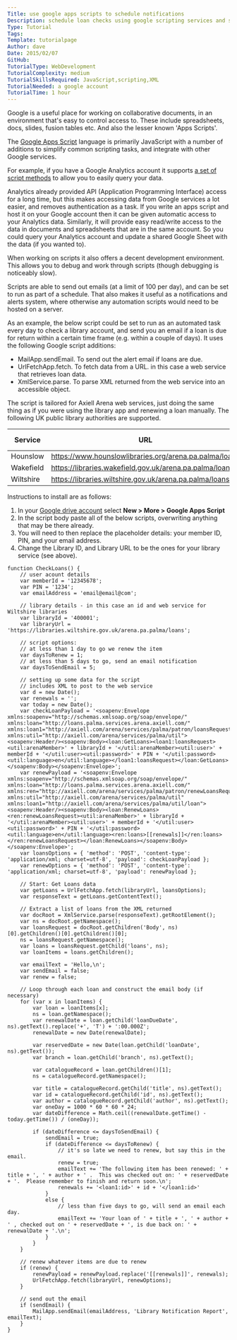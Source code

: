 ```yaml
---
Title: use google apps scripts to schedule notifications
Description: schedule loan checks using google scripting services and schedules
Type: Tutorial
Tags:
Template: tutorialpage
Author: dave
Date: 2015/02/07
GitHub:
TutorialType: WebDevelopment
TutorialComplexity: medium
TutorialSkillsRequired: JavaScript,scripting,XML
TutorialNeeded: a google account
TutorialTime: 1 hour
---
```


Google is a useful place for working on collaborative documents, in an environment that's easy to control access to.  These include spreadsheets, docs, slides, fusion tables etc.  And also the lesser known 'Apps Scripts'.

The [Google Apps Script](https://developers.google.com/apps-script/) language is primarily JavaScript with a number of additions to simplify common scripting tasks, and integrate with other Google services.

For example, if you have a Google Analytics account it supports [a set of script methods](https://developers.google.com/apps-script/advanced/analytics) to allow you to easily query your data.

Analytics already provided API (Application Programming Interface) access for a long time, but this makes accessing data from Google services a lot easier, and removes authentication as a task.  If you write an apps script and host it on your Google account then it can be given automatic access to your Analytics data.  Similarly, it will provide easy read/write access to the data in documents and spreadsheets that are in the same account.  So you could query your Analytics account and update a shared Google Sheet with the data (if you wanted to).

When working on scripts it also offers a decent development environment. This allows you to debug and work through scripts (though debugging is noticeably slow).

Scripts are able to send out emails (at a limit of 100 per day), and can be set to run as part of a schedule.  That also makes it useful as a notifications and alerts system, where otherwise any automation scripts would need to be hosted on a server.

As an example, the below script could be set to run as an automated task every day to check a library account, and send you an email if a loan is due for return within a certain time frame (e.g. within a couple of days).  It uses the following Google script additions:

- MailApp.sendEmail.  To send out the alert email if loans are due.
- UrlFetchApp.fetch.  To fetch data from a URL.  in this case a web service that retrieves loan data.
- XmlService.parse.  To parse XML returned from the web service into an accessible object.

The script is tailored for Axiell Arena web services, just doing the same thing as if you were using the library app and renewing a loan manually.  The following UK public library authorities are supported.

| Service | URL | Library ID |
| ------- | --- | ---------- |
| Hounslow | https://www.hounslowlibraries.org/arena.pa.palma/loans | 219001 |
| Wakefield | https://libraries.wakefield.gov.uk/arena.pa.palma/loans |  |
| Wiltshire | https://libraries.wiltshire.gov.uk/arena.pa.palma/loans | 400001 |

Instructions to install are as follows:

1. In your [Google drive account](https://drive.google.com/drive/my-drive) select **New > More > Google Apps Script**
2. In the script body paste all of the below scripts, overwriting anything that may be there already.
3. You will need to then replace the placeholder details: your member ID, PIN, and your email address.
4. Change the Library ID, and Library URL to be the ones for your library service (see above).

<pre class="prettyprint linenums"><code>function CheckLoans() {
    // user acount details
    var memberId = '12345678';
    var PIN = '1234';
    var emailAddress = 'email@email@com';

    // library details - in this case an id and web service for Wiltshire libraries
    var libraryId = '400001';
    var libraryUrl = 'https://libraries.wiltshire.gov.uk/arena.pa.palma/loans';

    // script options:
    // at less than 1 day to go we renew the item
    var daysToRenew = 1;
    // at less than 5 days to go, send an email notification
    var daysToSendEmail = 5;

    // setting up some data for the script
    // includes XML to post to the web service
    var d = new Date();
    var renewals = '';
    var today = new Date();
    var checkLoanPayload = '&lt;soapenv:Envelope xmlns:soapenv="http://schemas.xmlsoap.org/soap/envelope/" xmlns:loan="http://loans.palma.services.arena.axiell.com/" xmlns:loan1="http://axiell.com/arena/services/palma/patron/loansRequest" xmlns:util="http://axiell.com/arena/services/palma/util"&gt;&lt;soapenv:Header/&gt;&lt;soapenv:Body&gt;&lt;loan:GetLoans&gt;&lt;loan1:loansRequest&gt;&lt;util:arenaMember&gt;' + libraryId + '&lt;/util:arenaMember&gt;&lt;util:user&gt;' + memberId + '&lt;/util:user&gt;&lt;util:password&gt;' + PIN + '&lt;/util:password&gt;&lt;util:language&gt;en&lt;/util:language&gt;&lt;/loan1:loansRequest&gt;&lt;/loan:GetLoans&gt;&lt;/soapenv:Body&gt;&lt;/soapenv:Envelope&gt;';
    var renewPayload = '&lt;soapenv:Envelope xmlns:soapenv="http://schemas.xmlsoap.org/soap/envelope/" xmlns:loan="http://loans.palma.services.arena.axiell.com/" xmlns:ren="http://axiell.com/arena/services/palma/patron/renewLoansRequest" xmlns:util="http://axiell.com/arena/services/palma/util" xmlns:loan1="http://axiell.com/arena/services/palma/util/loan"&gt;&lt;soapenv:Header/&gt;&lt;soapenv:Body&gt;&lt;loan:RenewLoans&gt;&lt;ren:renewLoansRequest&gt;&lt;util:arenaMember&gt;' + libraryId + '&lt;/util:arenaMember&gt;&lt;util:user&gt;' + memberId + '&lt;/util:user&gt;&lt;util:password&gt;' + PIN + '&lt;/util:password&gt;&lt;util:language&gt;en&lt;/util:language&gt;&lt;ren:loans&gt;[[renewals]]&lt;/ren:loans&gt;&lt;/ren:renewLoansRequest&gt;&lt;/loan:RenewLoans&gt;&lt;/soapenv:Body&gt;&lt;/soapenv:Envelope&gt;';
    var loansOptions = { 'method': 'POST', 'content-type': 'application/xml; charset=utf-8', 'payload': checkLoanPayload };
    var renewOptions = { 'method': 'POST', 'content-type': 'application/xml; charset=utf-8', 'payload': renewPayload };

    // Start: Get Loans data
    var getLoans = UrlFetchApp.fetch(libraryUrl, loansOptions);
    var responseText = getLoans.getContentText();

    // Extract a list of loans from the XML returned
    var docRoot = XmlService.parse(responseText).getRootElement();
    var ns = docRoot.getNamespace();
    var loansRequest = docRoot.getChildren('Body', ns)[0].getChildren()[0].getChildren()[0];
    ns = loansRequest.getNamespace();
    var loans = loansRequest.getChild('loans', ns);
    var loanItems = loans.getChildren();

    var emailText = 'Hello,\n';
    var sendEmail = false;
    var renew = false;

    // Loop through each loan and construct the email body (if necessary)
    for (var x in loanItems) {
        var loan = loanItems[x];
        ns = loan.getNamespace();
        var renewalDate = loan.getChild('loanDueDate', ns).getText().replace('+', 'T') + ':00.000Z';
        renewalDate = new Date(renewalDate);

        var reservedDate = new Date(loan.getChild('loanDate', ns).getText());
        var branch = loan.getChild('branch', ns).getText();

        var catalogueRecord = loan.getChildren()[1];
        ns = catalogueRecord.getNamespace();

        var title = catalogueRecord.getChild('title', ns).getText();
        var id = catalogueRecord.getChild('id', ns).getText();
        var author = catalogueRecord.getChild('author', ns).getText();
        var oneDay = 1000 * 60 * 60 * 24;
        var dateDifference = Math.ceil((renewalDate.getTime() - today.getTime()) / (oneDay));

        if (dateDifference &lt;= daysToSendEmail) {
            sendEmail = true;
            if (dateDifference &lt;= daysToRenew) {
                // it's so late we need to renew, but say this in the email.
                renew = true;
                emailText += 'The following item has been renewed: ' + title + ', ' + author + ' .  This was checked out on: ' + reservedDate + '.  Please remember to finish and return soon.\n';
                renewals += '&lt;loan1:id&gt;' + id + '&lt;/loan1:id&gt;'
            }
            else {
                // less than five days to go, will send an email each day.
                emailText += 'Your loan of ' + title + ', ' + author + ' , checked out on ' + reservedDate + ', is due back on: ' + renewalDate + '.\n';
            }
        }
    }

    // renew whatever items are due to renew
    if (renew) {
        renewPayload = renewPayload.replace('[[renewals]]', renewals);
        UrlFetchApp.fetch(libraryUrl, renewOptions);
    }

    // send out the email
    if (sendEmail) {
        MailApp.sendEmail(emailAddress, 'Library Notification Report', emailText);
    }
}</code></pre>